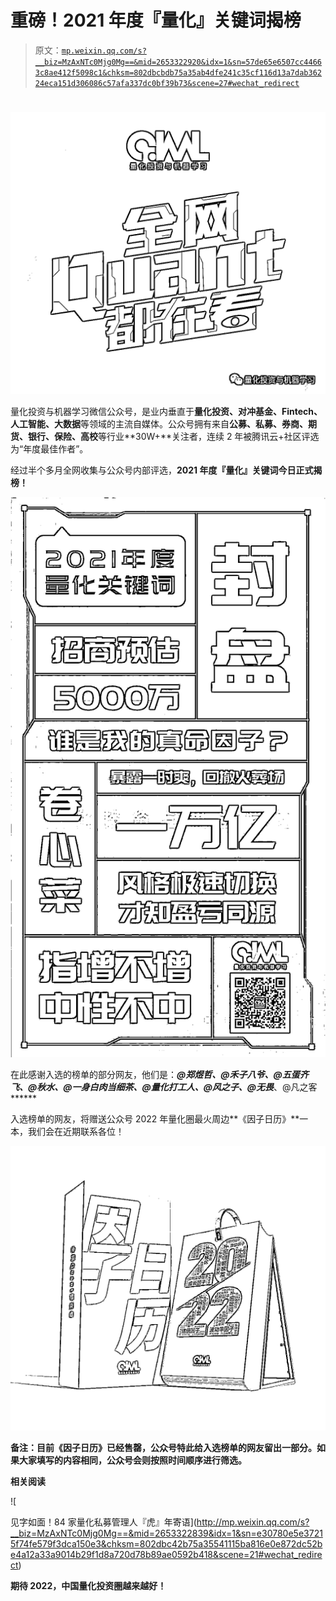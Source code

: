 # 重磅！2021 年度『量化』关键词揭榜

> 原文：[`mp.weixin.qq.com/s?__biz=MzAxNTc0Mjg0Mg==&mid=2653322920&idx=1&sn=57de65e6507cc44663c8ae412f5098c1&chksm=802dbcbdb75a35ab4dfe241c35cf116d13a7dab36224eca151d306086c57afa337dc0bf39b73&scene=27#wechat_redirect`](http://mp.weixin.qq.com/s?__biz=MzAxNTc0Mjg0Mg==&mid=2653322920&idx=1&sn=57de65e6507cc44663c8ae412f5098c1&chksm=802dbcbdb75a35ab4dfe241c35cf116d13a7dab36224eca151d306086c57afa337dc0bf39b73&scene=27#wechat_redirect)

# 

![](img/817c601fc026ccfe2ee840069c1e016b.png)

量化投资与机器学习微信公众号，是业内垂直于**量化投资、对冲基金、Fintech、人工智能、大数据**等领域的主流自媒体。公众号拥有来自**公募、私募、券商、期货、银行、保险、高校**等行业**30W+**关注者，连续 2 年被腾讯云+社区评选为“年度最佳作者”。

经过半个多月全网收集与公众号内部评选，**2021 年度『量化』关键词今日正式揭榜！**

![](img/41ff7a1608ea850fd9c98b8f677fa357.png)

在此感谢入选的榜单的部分网友，他们是：***@******郑煜哲、@禾子八爷、@五蛋齐飞、@秋水、@一身白肉当细茶、@量化打工人、@风之子***、@无畏******、@凡之客******

入选榜单的网友，将赠送公众号 2022 年量化圈最火周边**《因子日历》**一本，我们会在近期联系各位！

![](img/a73ca8393262c96e4e328d5765d21652.png)

**备注：目前《因子日历》已经售罄，公众号特此给入选榜单的网友留出一部分。如果大家填写的内容相同，公众号会则按照时间顺序进行筛选。**

**相关阅读**

![

见字如面！84 家量化私募管理人『虎』年寄语](http://mp.weixin.qq.com/s?__biz=MzAxNTc0Mjg0Mg==&mid=2653322839&idx=1&sn=e30780e5e37215f74fe579f3dca150e3&chksm=802dbc42b75a35541115ba816e0e872dc52be4a12a33a9014b29f1d8a720d78b89ae0592b418&scene=21#wechat_redirect) 

**期待 2022，中国量化投资圈越来越好！**